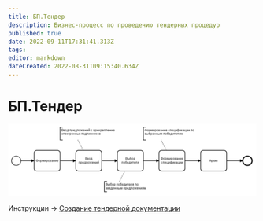 ```yaml
---
title: БП.Тендер
description: Бизнес-процесс по проведению тендерных процедур
published: true
date: 2022-09-11T17:31:41.313Z
tags: 
editor: markdown
dateCreated: 2022-08-31T09:15:40.634Z
---
```


# БП.Тендер

![](<../../../assets/image (337).png>)

Инструкции -> [Создание тендерной документации](../../../upravlenie-zakupkami/sozdanie-tendernoi-dokumentacii/)
